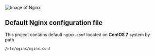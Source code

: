 ![Image of Nginx](https://nginx.org/nginx.png)
## Default Nginx configuration file
This project contains default ```nginx.conf``` located on **CentOS 7** system by path
```
/etc/nginx/nginx.conf
```
